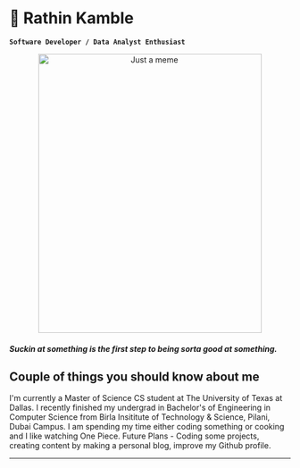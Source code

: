 # 👋 Rathin Kamble

**`Software Developer / Data Analyst Enthusiast`**

<p align="center">
  <img src="https://user-images.githubusercontent.com/7591614/197892896-f5daba1c-0dc3-4381-a999-33e83eb59120.png" 
  alt="Just a meme"
  width=400
  height=500/>
</p>


#### <em>Suckin at something is the first step to being sorta good at something.</em>


## Couple of things you should know about me
I'm currently a Master of Science CS student at The University of Texas at Dallas. I recently finished my undergrad in Bachelor's of Engineering in Computer Science from Birla Insititute of Technology & Science, Pilani, Dubai Campus. I am spending my time either coding something or cooking and I like watching One Piece. Future Plans - Coding some projects, creating content by making a personal blog, improve my Github profile.

---
<!--
**rathink4/rathink4** is a ✨ _special_ ✨ repository because its `README.md` (this file) appears on your GitHub profile.

Here are some ideas to get you started:

- 🔭 I’m currently working on ...
- 🌱 I’m currently learning ...
- 👯 I’m looking to collaborate on ...
- 🤔 I’m looking for help with ...
- 💬 Ask me about ...
- 📫 How to reach me: ...
- 😄 Pronouns: ...
- ⚡ Fun fact: ...
-->

